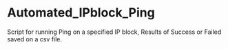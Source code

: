 # Automated_IPblock_Ping
Script for running Ping on a specified IP block, Results of Success or Failed saved on a csv file.
